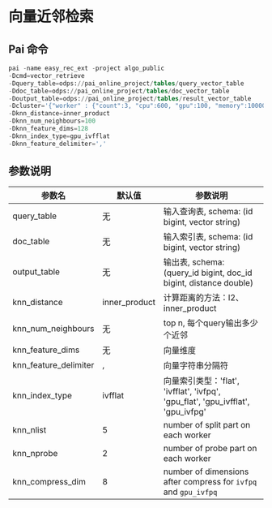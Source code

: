 # 向量近邻检索

## Pai 命令

```sql
pai -name easy_rec_ext -project algo_public
-Dcmd=vector_retrieve
-Dquery_table=odps://pai_online_project/tables/query_vector_table
-Ddoc_table=odps://pai_online_project/tables/doc_vector_table
-Doutput_table=odps://pai_online_project/tables/result_vector_table
-Dcluster='{"worker" : {"count":3, "cpu":600, "gpu":100, "memory":10000}}'
-Dknn_distance=inner_product
-Dknn_num_neighbours=100
-Dknn_feature_dims=128
-Dknn_index_type=gpu_ivfflat
-Dknn_feature_delimiter=','
```

## 参数说明

|参数名|默认值|参数说明|
|---|---|---|
|query_table|无|输入查询表, schema: (id bigint, vector string)|
|doc_table|无|输入索引表, schema: (id bigint, vector string)|
|output_table|无|输出表, schema: (query_id bigint, doc_id bigint, distance double)|
|knn_distance|inner_product|计算距离的方法：l2、inner_product|
|knn_num_neighbours|无|top n, 每个query输出多少个近邻|
|knn_feature_dims|无|向量维度|
|knn_feature_delimiter|,|向量字符串分隔符|
|knn_index_type|ivfflat|向量索引类型：'flat', 'ivfflat', 'ivfpq', 'gpu_flat', 'gpu_ivfflat', 'gpu_ivfpg'|
|knn_nlist|5|number of split part on each worker|
|knn_nprobe|2|number of probe part on each worker|
|knn_compress_dim|8|number of dimensions after compress for `ivfpq` and `gpu_ivfpq`|
